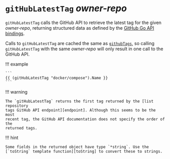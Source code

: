 # `gitHubLatestTag` *owner-repo*

`gitHubLatestTag` calls the GitHub API to retrieve the latest tag for the given
*owner-repo*, returning structured data as defined by the [GitHub Go API
bindings][bindings].

Calls to `gitHubLatestTag` are cached the same as [`githubTags`][tags],
so calling `gitHubLatestTag` with the same *owner-repo* will only result in one
call to the GitHub API.

!!! example

    ```
    {{ (gitHubLatestTag "docker/compose").Name }}
    ```

!!! warning

    The `gitHubLatestTag` returns the first tag returned by the [list repository
    tags GitHub API endpoint][endpoint]. Although this seems to be the most
    recent tag, the GitHub API documentation does not specify the order of the
    returned tags.

!!! hint

    Some fields in the returned object have type `*string`. Use the
    [`toString` template function][toString] to convert these to strings.

[bindings]: https://pkg.go.dev/github.com/google/go-github/v61/github#RepositoryTag
[endpoint]: https://docs.github.com/en/rest/repos/repos#list-repository-tags
[tags]: /reference/templates/github-functions/gitHubTags.md
[toString]: ../functions/toString.md
